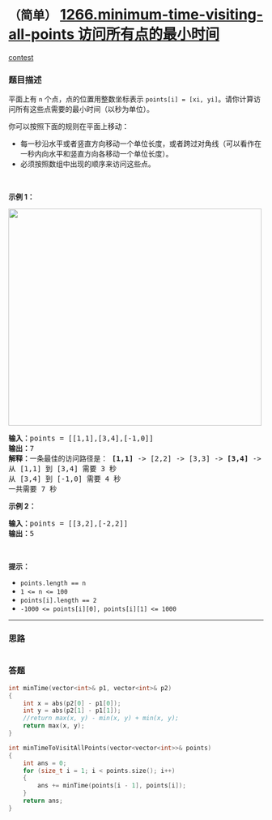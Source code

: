 # `（简单）` [1266.minimum-time-visiting-all-points 访问所有点的最小时间](https://leetcode-cn.com/problems/minimum-time-visiting-all-points/)

[contest](https://leetcode-cn.com/contest/weekly-contest-164/problems/minimum-time-visiting-all-points/)

### 题目描述
<p>平面上有&nbsp;<code>n</code>&nbsp;个点，点的位置用整数坐标表示&nbsp;<code>points[i] = [xi, yi]</code>。请你计算访问所有这些点需要的最小时间（以秒为单位）。</p>

<p>你可以按照下面的规则在平面上移动：</p>

<ul>
	<li>每一秒沿水平或者竖直方向移动一个单位长度，或者跨过对角线（可以看作在一秒内向水平和竖直方向各移动一个单位长度）。</li>
	<li>必须按照数组中出现的顺序来访问这些点。</li>
</ul>

<p>&nbsp;</p>

<p><strong>示例 1：</strong></p>

<p><img style="height: 428px; width: 500px;" src="https://assets.leetcode-cn.com/aliyun-lc-upload/uploads/2019/11/24/1626_example_1.png" alt=""></p>

<pre><strong>输入：</strong>points = [[1,1],[3,4],[-1,0]]
<strong>输出：</strong>7
<strong>解释：</strong>一条最佳的访问路径是： <strong>[1,1]</strong> -&gt; [2,2] -&gt; [3,3] -&gt; <strong>[3,4] </strong>-&gt; [2,3] -&gt; [1,2] -&gt; [0,1] -&gt; <strong>[-1,0]</strong>   
从 [1,1] 到 [3,4] 需要 3 秒 
从 [3,4] 到 [-1,0] 需要 4 秒
一共需要 7 秒</pre>

<p><strong>示例 2：</strong></p>

<pre><strong>输入：</strong>points = [[3,2],[-2,2]]
<strong>输出：</strong>5
</pre>

<p>&nbsp;</p>

<p><strong>提示：</strong></p>

<ul>
	<li><code>points.length == n</code></li>
	<li><code>1 &lt;= n&nbsp;&lt;= 100</code></li>
	<li><code>points[i].length == 2</code></li>
	<li><code>-1000&nbsp;&lt;= points[i][0], points[i][1]&nbsp;&lt;= 1000</code></li>
</ul>


---
### 思路
```
```



### 答题
``` C++
int minTime(vector<int>& p1, vector<int>& p2)
{
    int x = abs(p2[0] - p1[0]);
    int y = abs(p2[1] - p1[1]);
    //return max(x, y) - min(x, y) + min(x, y);
	return max(x, y);
}

int minTimeToVisitAllPoints(vector<vector<int>>& points) 
{
    int ans = 0;
    for (size_t i = 1; i < points.size(); i++)
    {
        ans += minTime(points[i - 1], points[i]);
    }
    return ans;
}
```




